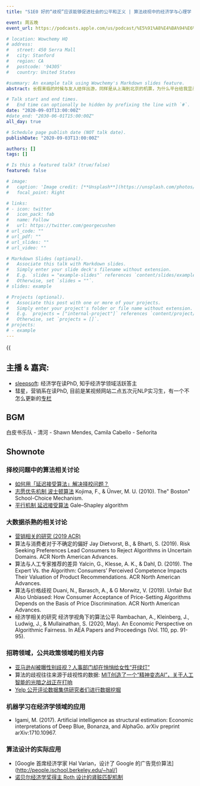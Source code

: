 ```yaml
---
title: "S1E0 好的“歧视”应该能够促进社会的公平和正义 | 算法歧视中的经济学与心理学 | Sleepsoft"

event: 周五晚
event_url: https://podcasts.apple.com/us/podcast/%E5%91%A8%E4%BA%94%E6%99%9A-friday-night/id1530400989

# location: Wowchemy HQ
# address:
#   street: 450 Serra Mall
#   city: Stanford
#   region: CA
#   postcode: '94305'
#   country: United States

#summary: An example talk using Wowchemy's Markdown slides feature.
abstract: 长假来临的时候与友人结伴出游，同样是从上海到北京的机票，为什么平台给我显示的价格比别人贵，是“大数据对我杀熟”了吗？秋招季来临，有人投了成千上百的职位，无奈卡在简历关无法通过下一轮面试，难道是HR没有在招聘系统里看到我的简历吗？“司法系统”，“升学择校”，你是否有想过，这些对于人生有重大影响的决策，现在被一个新的要素——“智能算法”所左右。而设计这些算法的底层机制，离不开经济学跟心理学的考量。

# Talk start and end times.
#   End time can optionally be hidden by prefixing the line with `#`.
date: "2020-09-03T13:00:00Z"
#date_end: "2030-06-01T15:00:00Z"
all_day: true

# Schedule page publish date (NOT talk date).
publishDate: "2020-09-03T13:00:00Z"

authors: []
tags: []

# Is this a featured talk? (true/false)
featured: false

# image:
#   caption: 'Image credit: [**Unsplash**](https://unsplash.com/photos/bzdhc5b3Bxs)'
#   focal_point: Right

# links:
# - icon: twitter
#   icon_pack: fab
#   name: Follow
#   url: https://twitter.com/georgecushen
# url_code: ""
# url_pdf: ""
# url_slides: ""
# url_video: ""

# Markdown Slides (optional).
#   Associate this talk with Markdown slides.
#   Simply enter your slide deck's filename without extension.
#   E.g. `slides = "example-slides"` references `content/slides/example-slides.md`.
#   Otherwise, set `slides = ""`.
# slides: example

# Projects (optional).
#   Associate this post with one or more of your projects.
#   Simply enter your project's folder or file name without extension.
#   E.g. `projects = ["internal-project"]` references `content/project/deep-learning/index.md`.
#   Otherwise, set `projects = []`.
# projects:
# - example
---
```


{{<audio src="半阶降序练习曲.mp3" control="yes" >}}


## 主播 & 嘉宾:

- [sleepsoft](https://www.zhihu.com/people/sleepsoft36): 经济学在读PhD, 知乎经济学领域活跃答主   
- 彗星，营销系在读PhD, 目前是某视频网站二点五次元NLP实习生，有一个不怎么更新的[专栏](https://zhuanlan.zhihu.com/LDSBuilding-4F ) 


## BGM
白皮书乐队 - 清河 - Shawn Mendes, Camila Cabello - Señorita


## Shownote

### 择校问题中的算法相关讨论
  - [如何用「延迟接受算法」解决择校问题？](https://www.zhihu.com/question/28404637)
  - [志愿优先机制 波士顿算法](https://fmwww.bc.edu/EC-P/wp729.pdf) Kojima, F., & Ünver, M. U. (2010). The" Boston" School-Choice Mechanism.
  - [平行机制 延迟接受算法](https://en.wikipedia.org/wiki/Gale%E2%80%93Shapley_algorithm) Gale–Shapley algorithm

### 大数据杀熟的相关讨论
  - [营销相关的研究 (2019 ACR)](https://www.acrwebsite.org/volumes/v47/acr_vol47_2551416.pdf)
  - 算法与消费者对于不确定的偏好 Jay Dietvorst, B., & Bharti, S. (2019). Risk Seeking Preferences Lead Consumers to Reject Algorithms in Uncertain Domains. ACR North American Advances.
  - 算法与人工专家推荐的差异 Yalcin, G., Klesse, A. K., & Dahl, D. (2019). The Expert Vs. the Algorithm: Consumers’ Perceived Competence Impacts Their Valuation of Product Recommendations. ACR North American Advances.
  - 算法与价格歧视 Duani, N., Barasch, A., & G Morwitz, V. (2019). Unfair But Also Unbiased: How Consumer Acceptance of Price-Setting Algorithms Depends on the Basis of Price Discrimination. ACR North American Advances.
  - 经济学相关的研究 经济学视角下的算法公平 Rambachan, A., Kleinberg, J., Ludwig, J., & Mullainathan, S. (2020, May). An Economic Perspective on Algorithmic Fairness. In AEA Papers and Proceedings (Vol. 110, pp. 91-95).

### 招聘领域，公共政策领域的相关内容
  - [亚马逊AI被曝性别歧视？人事部门却在悄悄给女性“开绿灯”](https://www.36kr.com/p/1722894041089)
  - 算法的歧视往往来源于歧视性的数据: [MIT创造了一个“精神变态AI”，关于人工智能的光暗之战正在打响](https://zhuanlan.zhihu.com/p/37682476)
  - [Yelp 公开评论数据集供研究者们进行数据挖掘](https://www.yelpeconomicaverage.com/about)

### 机器学习在经济学领域的应用
 - Igami, M. (2017). Artificial intelligence as structural estimation: Economic interpretations of Deep Blue, Bonanza, and AlphaGo. arXiv preprint arXiv:1710.10967.

### 算法设计的实际应用
  - [Google 首席经济学家 Hal Varian，设计了 Google 的广告竞价算法](http://people.ischool.berkeley.edu/~hal/]
  - [诺贝尔经济学奖得主 Roth 设计的肾脏匹配机制](https://www.nber.org/papers/w10002)
